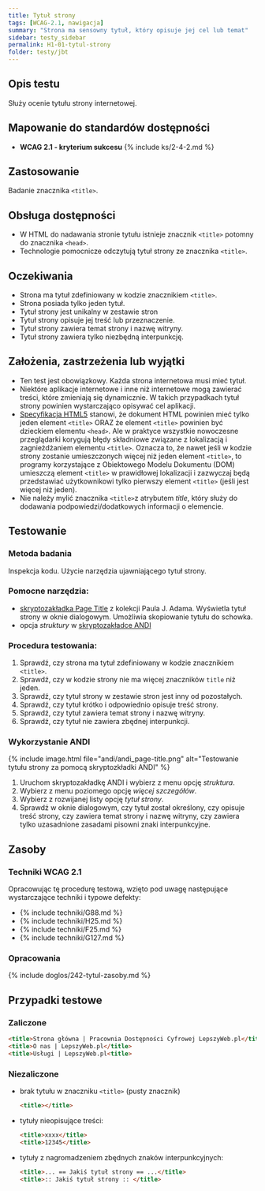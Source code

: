 ```yaml
---
title: Tytuł strony
tags: [WCAG-2.1, nawigacja]
summary: "Strona ma sensowny tytuł, który opisuje jej cel lub temat"
sidebar: testy_sidebar
permalink: H1-01-tytul-strony
folder: testy/jbt
---
```


## Opis testu
Służy ocenie tytułu strony internetowej.

## Mapowanie do standardów dostępności
- **WCAG 2.1 - kryterium sukcesu** {% include ks/2-4-2.md %}

## Zastosowanie
Badanie znacznika `<title>`.

## Obsługa dostępności
- W HTML do nadawania stronie tytułu istnieje znacznik `<title>` potomny do znacznika `<head>`.
- Technologie pomocnicze odczytują tytuł strony ze znacznika `<title>`.

## Oczekiwania
-	Strona ma tytuł zdefiniowany w kodzie znacznikiem `<title>`.
-	Strona posiada tylko jeden tytuł.
-   Tytuł strony jest unikalny w zestawie stron
-	Tytuł strony opisuje jej treść lub przeznaczenie.
-	Tytuł strony zawiera temat strony i nazwę witryny.
-	Tytuł strony zawiera tylko niezbędną interpunkcję.

## Założenia, zastrzeżenia lub wyjątki
- Ten test jest obowiązkowy. Każda strona internetowa musi mieć tytuł.
- Niektóre aplikacje internetowe i inne niż internetowe mogą zawierać treści, które zmieniają się dynamicznie. W takich przypadkach tytuł strony powinien wystarczająco opisywać cel aplikacji.
- [Specyfikacja HTML5](https://www.w3.org/TR/html50/document-metadata.html#the-title-element) stanowi, że dokument HTML powinien mieć tylko jeden element `<title>` ORAZ że element `<title>` powinien być dzieckiem elementu `<head>`. Ale w praktyce wszystkie nowoczesne przeglądarki korygują błędy składniowe związane z lokalizacją i zagnieżdżaniem elementu `<title>`. Oznacza to, że nawet jeśli w kodzie strony zostanie umieszczonych więcej niż jeden element `<title>`, to programy korzystające z Obiektowego Modelu Dokumentu (DOM) umieszczą element `<title>` w prawidłowej lokalizacji i zazwyczaj będą przedstawiać użytkownikowi tylko pierwszy element `<title>` (jeśli jest więcej niż jeden).
- Nie należy mylić znacznika `<title>`z atrybutem *title*, który służy do dodawania podpowiedzi/dodatkowych informacji o elemencie.

## Testowanie

### Metoda badania
Inspekcja kodu. Użycie narzędzia ujawniającego tytuł strony.
### Pomocne narzędzia:
-	[skryptozakładka Page Title](http://pauljadam.com/bookmarklets/index.html) z kolekcji Paula J. Adama. Wyświetla tytuł strony w oknie dialogowym. Umożliwia skopiowanie tytułu do schowka.
-	opcja *struktury* w [skryptozakładce ANDI](https://lepszyweb.pl/andi/)

### Procedura testowania:
1.	Sprawdź, czy strona ma tytuł zdefiniowany w kodzie znacznikiem `<title>`.
2.	Sprawdź, czy w kodzie strony nie ma więcej znaczników `title` niż jeden.
3.	Sprawdź, czy tytuł strony w zestawie stron jest inny od pozostałych.
4.	Sprawdź, czy tytuł krótko i odpowiednio opisuje treść strony.
5.	Sprawdź, czy tytuł zawiera temat strony i nazwę witryny.
6.	Sprawdź, czy tytuł nie zawiera zbędnej interpunkcji.


### Wykorzystanie ANDI

{% include image.html file="andi/andi_page-title.png" alt="Testowanie tytułu strony za pomocą skryptozkładki ANDI" %}


1.	Uruchom skryptozakładkę ANDI i wybierz z menu opcję *struktura*.
2.	Wybierz z menu poziomego opcję *więcej szczegółów*.
3.	Wybierz z rozwijanej listy opcję *tytuł strony*.
4.	Sprawdź w oknie dialogowym, czy tytuł został określony, czy opisuje treść strony, czy zawiera temat strony i nazwę witryny, czy zawiera tylko uzasadnione zasadami pisowni znaki interpunkcyjne.

## Zasoby
### Techniki WCAG 2.1
Opracowując tę procedurę testową, wzięto pod uwagę następujące wystarczające techniki i typowe defekty:

- {% include techniki/G88.md %}
- {% include techniki/H25.md %}
- {% include techniki/F25.md %}
- {% include techniki/G127.md %}

### Opracowania
{% include doglos/242-tytul-zasoby.md %}

## Przypadki testowe

### Zaliczone

```html
<title>Strona główna | Pracownia Dostępności Cyfrowej LepszyWeb.pl</title>
<title>O nas | LepszyWeb.pl</title>
<title>Usługi | LepszyWeb.pl<title>
```

### Niezaliczone
- brak tytułu w znaczniku `<title>` (pusty znacznik)
  ```html
  <title></title>
  ```  
- tytuły nieopisujące treści:
  ```html
  <title>xxxx</title>
  <title>12345</title>
  ```
- tytuły z nagromadzeniem zbędnych znaków interpunkcyjnych:
  ```html
  <title>... == Jakiś tytuł strony == ...</title>
  <title>:: Jakiś tytuł strony :: </title>
  ```
